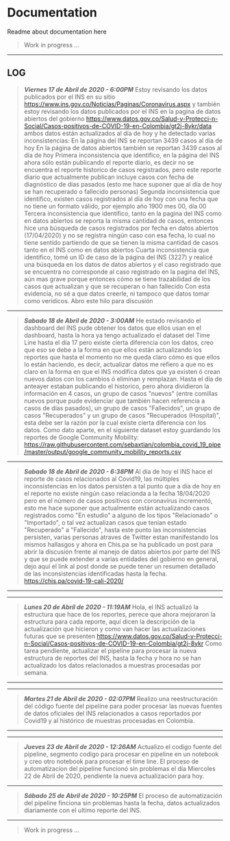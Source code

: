 # Documentation

Readme about documentation here

> Work in progress ...

---

## LOG

> ***Viernes 17 de Abril de 2020 - 6:00PM***
Estoy revisando los datos publicados por el INS en su sitio https://www.ins.gov.co/Noticias/Paginas/Coronavirus.aspx y también estoy revisando los datos publicados por el INS en la pagina de datos abiertos del gobierno https://www.datos.gov.co/Salud-y-Protecci-n-Social/Casos-positivos-de-COVID-19-en-Colombia/gt2j-8ykr/data ambos datos están actualizados al día de hoy y he detectado varias inconsistencias:
En la página del INS se reportan 3439 casos al día de hoy
En la página de datos abiertos también se reportan 3439 casos al día de hoy
Primera inconsistencia que identifico, en la página del INS ahora sólo están publicando el reporte diario, es decir no se encuentra el reporte historico de casos registrados, pero este reporte diario que actualmente publican incluye casos con fecha de diagnóstico de dias pasados (esto me hace suponer que al día de hoy se han recuperado o fallecido personas)
Segunda inconsistencia que identifico, existen casos registrados al día de hoy con una fecha que no tiene un formato válido, por ejemplo año 1900 mes 00, día 00
Tercera inconsistencia que identifico, tanto en la pagina del INS como en datos abiertos se reporta la misma cantidad de casos, entonces hice una búsqueda de casos registrados por fecha en datos abiertos (17/04/2020) y no se registra ningún caso con esa fecha, lo cual no tiene sentido partiendo de que se tienen la misma cantidad de casos tanto en el INS como en datos abiertos
Cuarta inconsistencia que identifico, tomé un ID de caso de la página del INS (3227) y realicé una búsqueda en los datos de datos abiertos y el caso registrado que se encuentra no corresponde al caso registrado en la pagina del INS, aún mas grave porque entonces cómo se tiene trazabilidad de los casos que actualizan y que se recuperan o han fallecido
Con esta evidencia, no sé a que datos creerle, ni tampoco que datos tomar como verídicos.
Abro este hilo para discusión

---

> ***Sabado 18 de Abril de 2020 - 3:00AM***
He estado revisando el dashboard del INS pude obtener los datos que ellos usan en el dashboard, hasta la hora ya tengo actualizado el dataset del Time Line hasta el día 17 pero existe cierta diferencia con los datos, creo que eso se debe a la forma en que ellos están actualizando los reportes que hasta el momento no me queda claro cómo es que ellos lo están haciendo, es decir, actualizar datos me refiero a que no es claro en la forma en que el INS modifica datos que ya existen ó crean nuevos datos con los cambios ó eliminan y remplazan. Hasta el día de anteayer estaban publicando el historico, pero ahora dividieron la información en 4 casos, un grupo de casos "nuevos" (entre comillas nuevos porque pude evidenciar que también hacen referencia a casos de días pasados), un grupo de casos "Fallecidos", un grupo de casos "Recuperados" y un grupo de casos "Recuperados (Hospital)", esta debe ser la razón por la cual existe cierta diferencia con los datos.
Como dato aparte, en el siguiente dataset estoy guardando los reportes de Google Community Mobility:
https://raw.githubusercontent.com/sebaxtian/colombia_covid_19_pipe/master/output/google_community_mobility_reports.csv

---

> ***Sabado 18 de Abril de 2020 - 6:38PM***
Al día de hoy el INS hace el reporte de casos relacionados al Covid19, las múltiples inconsistencias en los datos persisten a tal punto que a día de hoy en el reporte no existe ningún caso relacionda a la fecha 18/04/2020 pero en el número de casos positivos con coronavirus incrementó, esto me hace suponer que actualmente están actualizando casos registrados como "En estudio" a alguno de los tipos "Relacionado" o "Importado", o tal vez actualizan casos que tenian estado "Recuperado" a "Fallecido", hasta este punto las inconsistencias persisten, varias personas atraves de Twitter estan manifestando los mismos hallasgos y ahora en Chis.pa se ha publicado un post para abrir la discusión frente al manejo de datos abiertos por parte del INS y que se puede extender a varias entidades del gobierno en general, dejo aquí el link al post donde se puede tener un resumen detallado de las inconsistencias identificadas hasta la fecha.
https://chis.pa/covid-19-cali-2020/

---

---

> ***Lunes 20 de Abril de 2020 - 11:19AM***
Hola, el INS actualizó la estructura que hace de los reportes, perece que ahora mejoraron la estructura para cada reporte, aquí dicen la descripción de la actualización que hicieron y como van hacer las actualizaciones futuras que se presenten
https://www.datos.gov.co/Salud-y-Protecci-n-Social/Casos-positivos-de-COVID-19-en-Colombia/gt2j-8ykr
Como tarea pendiente, actualizar el pipeline para procesar la nueva estructura de reportes del INS, hasta la fecha y hora no se han actualizado los datos relacionados a muestras procesadas por semana.

---

---

> ***Martes 21 de Abril de 2020 - 02:07PM***
Realizo una reestructuración del código fuente del pipeline para poder procesar las nuevas fuentes de datos oficiales del INS relacionados a casos reportados por Covid19 y al histórico de muestras procesadas en Colombia.

---

---

> ***Jueves 23 de Abril de 2020 - 12:26AM***
Actualizo el codigo fuente del pipeline, segmento codigo para procesar en pipeline en un notebook y creo otro notebook para procesar el time line. El proceso de automatizacion del pipeline funcionó sin problemas el día Miercoles 22 de Abril de 2020, pendiente la nueva actualización para hoy.

---

> ***Sábado 25 de Abril de 2020 - 10:25PM***
El proceso de automatización del pipeline finciona sin problemas hasta la fecha, datos actualizados diariamente con el ultimo reporte del INS.

---

> Work in progress ...
